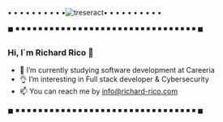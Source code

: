 ▪       ▪       ▪       ▪       ▪       ▪       ▪       ▪       ▪       ▪![treseract](https://user-images.githubusercontent.com/104793974/191213496-66283eff-911f-4958-850d-c98e60635230.png)▪       ▪       ▪       ▪       ▪       ▪       ▪       ▪       ▪       ▪


◼   ◾    ◾   ◾   ◾   ◾   ◾   ◾   ◾   ◾    ◾   ◾   ◾   ◾   ◾   ◾   ◾   ◾   ◾   ◾   ◾   ◾   ◾   ◾   ◾   ◾    ◾   ◾   ◾   ◾   ◾   ◾   ◾ ◼
### Hi, I´m Richard Rico 👋

- 🌱 I’m currently studying software development at Careeria 
- 👌  I’m interesting in Full stack developer & Cybersecurity
- 📫 You can reach me by info@richard-rico.com

◼   ◾    ◾   ◾   ◾   ◾   ◾   ◾   ◾   ◾    ◾   ◾   ◾   ◾   ◾   ◾   ◾   ◾   ◾   ◾   ◾   ◾   ◾   ◾   ◾   ◾    ◾   ◾   ◾   ◾   ◾   ◾   ◾ ◼
